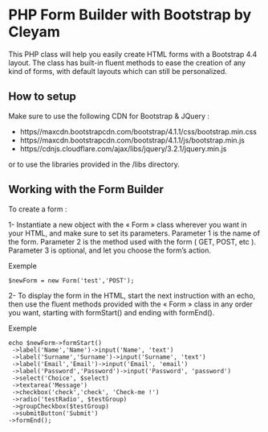 # **PHP Form Builder with Bootstrap by Cleyam**

This PHP class will help you easily create HTML forms with a Bootstrap 4.4 layout. The class has built-in fluent methods to ease the creation of any kind of forms, with default layouts which can still be personalized.

## **How to setup**

Make sure to use the following CDN for Bootstrap & JQuery :
-	https//maxcdn.bootstrapcdn.com/bootstrap/4.1.1/css/bootstrap.min.css
-	https//maxcdn.bootstrapcdn.com/bootstrap/4.1.1/js/bootstrap.min.js
-	https//cdnjs.cloudflare.com/ajax/libs/jquery/3.2.1/jquery.min.js

or to use the libraries provided in the /libs directory.

## **Working with the Form Builder**

To create a form :

1-	Instantiate a new object with the « Form » class wherever you want in your HTML, and make sure to set its parameters. Parameter 1 is the name of the form.
Parameter 2 is the method used with the form ( GET, POST, etc ).
Parameter 3 is optional, and let you choose the form’s action.

Exemple
```
$newForm = new Form('test','POST');
```
 
2-	To display the form in the HTML, start the next instruction with an echo, then use the fluent methods provided with the « Form » class in any order you want, starting with formStart() and ending with formEnd(). 

Exemple
```
echo $newForm->formStart()
 ->label('Name','Name')->input('Name', 'text')
 ->label('Surname','Surname')->input('Surname', 'text')
 ->label('Email','Email')->input('Email', 'email')
 ->label('Password','Password')->input('Password', 'password')
 ->select('Choice', $select)
 ->textarea('Message')
 ->checkbox('check','check', 'Check-me !')
 ->radio('testRadio', $testGroup)
 ->groupCheckbox($testGroup)
 ->submitButton('Submit')
->formEnd();
```

